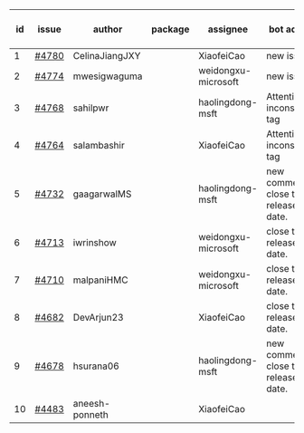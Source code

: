 | id | issue | author | package | assignee | bot advice | created date of issue | target release date | date from target |
| ------ | ------ | ------ | ------ | ------ | ------ | ------ | ------ | :-----: |
| 1 | [#4780](https://github.com/Azure/sdk-release-request/issues/4780) | CelinaJiangJXY |  | XiaofeiCao | new issue. | 11-22 | 12-22 |  |
| 2 | [#4774](https://github.com/Azure/sdk-release-request/issues/4774) | mwesigwaguma |  | weidongxu-microsoft | new issue. | 11-21 | 12-22 |  |
| 3 | [#4768](https://github.com/Azure/sdk-release-request/issues/4768) | sahilpwr |  | haolingdong-msft | Attention to inconsistent tag | 11-16 | 12-22 |  |
| 4 | [#4764](https://github.com/Azure/sdk-release-request/issues/4764) | salambashir |  | XiaofeiCao | Attention to inconsistent tag | 11-13 | 12-22 |  |
| 5 | [#4732](https://github.com/Azure/sdk-release-request/issues/4732) | gaagarwalMS |  | haolingdong-msft | new comment. close to release date.  | 11-08 | 11-24 | 0 |
| 6 | [#4713](https://github.com/Azure/sdk-release-request/issues/4713) | iwrinshow |  | weidongxu-microsoft | close to release date.  | 11-06 | 11-24 | 0 |
| 7 | [#4710](https://github.com/Azure/sdk-release-request/issues/4710) | malpaniHMC |  | weidongxu-microsoft | close to release date.  | 11-03 | 11-24 | 0 |
| 8 | [#4682](https://github.com/Azure/sdk-release-request/issues/4682) | DevArjun23 |  | XiaofeiCao | close to release date.  | 10-24 | 11-24 | 0 |
| 9 | [#4678](https://github.com/Azure/sdk-release-request/issues/4678) | hsurana06 |  | haolingdong-msft | new comment. close to release date.  | 10-23 | 11-24 | 0 |
| 10 | [#4483](https://github.com/Azure/sdk-release-request/issues/4483) | aneesh-ponneth |  | XiaofeiCao |  | 08-31 | 09-22 |  |
